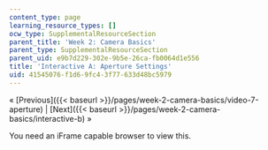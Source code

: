```yaml
---
content_type: page
learning_resource_types: []
ocw_type: SupplementalResourceSection
parent_title: 'Week 2: Camera Basics'
parent_type: SupplementalResourceSection
parent_uid: e9b7d229-302e-9b5e-26ca-fb0064d1e556
title: 'Interactive A: Aperture Settings'
uid: 41545076-f1d6-9fc4-3f77-633d48bc5979
---
```


« [Previous]({{< baseurl >}}/pages/week-2-camera-basics/video-7-aperture) | [Next]({{< baseurl >}}/pages/week-2-camera-basics/interactive-b) »

You need an iFrame capable browser to view this.